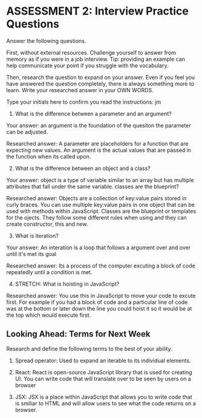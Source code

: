 # ASSESSMENT 2: Interview Practice Questions

Answer the following questions.

First, without external resources. Challenge yourself to answer from memory as if you were in a job interview. Tip: providing an example can help communicate your point if you struggle with the vocabulary.

Then, research the question to expand on your answer. Even if you feel you have answered the question completely, there is always something more to learn. Write your researched answer in your OWN WORDS.

Type your initials here to confirm you read the instructions: jm

1. What is the difference between a parameter and an argument?

Your answer: an argument is the foundation of the quesiton the parameter can be adjusted.

Researched answer: A parameter are placeholders for a function that are expecting new values. An argument is the actual values that are passed in the function when its called upon.

2. What is the difference between an object and a class?

Your answer: object is a type of variable similar to an array but has multiple attributes that fall under the same variable.
classes are the blueprint?

Researched answer: Objects are a collection of key:value pairs stored in curly braces. You can use multiple key:value pairs in one object that can be used with methods within JavaScript. Classes are the blueprint or templates for the ojects. They follow some different rules when using and they can create constructor, this and new.

3. What is iteration?

Your answer: An interation is a loop that follows a argument over and over until it's met its goal

Researched answer: Its a process of the computer excuting a block of code repeatedly until a condition is met.

4. STRETCH: What is hoisting in JavaScript?

Researched answer: You use this in JavaScript to move your code to excute first. For example if you had a block of code and a particular line of code was at the bottom or later down the line you could hoist it so it would be at the top which would execute first.

## Looking Ahead: Terms for Next Week

Research and define the following terms to the best of your ability.

1. Spread operator: Used to expand an iterable to its individual elements.

2. React: React is open-source JavaScript library that is used for creating UI. You can write code that will translate over to be seen by users on a browser

3. JSX: JSX is a place within JavaScript that allows you to write code that is smiliar to HTML and will allow users to see what the code returns on a browser.
